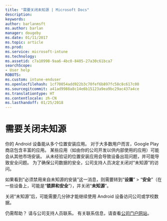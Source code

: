 ```yaml
---
title: "需要关闭未知源 | Microsoft Docs"
description: 
keywords: 
author: barlanmsft
ms.author: barlan
manager: dougeby
ms.date: 01/11/2017
ms.topic: article
ms.prod: 
ms.service: microsoft-intune
ms.technology: 
ms.assetid: c7a10998-9aa6-4bc0-8405-27a30c61bca7
searchScope:
- User help
ROBOTS: 
ms.custom: intune-enduser
ms.openlocfilehash: 1cf70054add922b3c70fef6b897fc58c8c617c00
ms.sourcegitcommit: a41ad9988a8c14e6b15123a9ea9bc29ac437a4ce
ms.translationtype: HT
ms.contentlocale: zh-CN
ms.lasthandoff: 01/25/2018
---
```

# <a name="you-need-to-turn-off-unknown-sources"></a>需要关闭未知源

你的 Android 设备能从多个位置安装应用。 对于大多数用户而言，Google Play 商店包含丰富的应用。 某些应用（如由你的公司开发以供内部使用的应用）可能会从其他市场安装。 从未经验证的位置安装应用会导致设备出现问题，并可能导致安全问题。 为了确保公司数据的安全，公司支持人员决定关闭对“未知源”的访问。

如果看到“必须禁用来自未知源的安装”这一消息，则需要转到“**设置**” > “**安全**”（在一些设备上，可能是“**锁屏和安全**”），并关闭“**未知源**”。

关闭“未知源”后，可能需要几分钟才能继续使用 Android 设备访问公司或学校数据。

仍需帮助？ 请与公司支持人员联系。 有关联系信息，请查看[公司门户网站](https://portal.manage.microsoft.com#HelpDeskDialog)。
